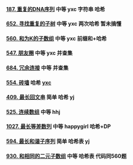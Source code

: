 #### [187. 重复的DNA序列](https://leetcode-cn.com/problems/repeated-dna-sequences/) 中等 yxc 字符串 哈希

#### [652. 寻找重复的子树](https://leetcode-cn.com/problems/find-duplicate-subtrees/) 中等 yxc 两次哈希 暂未搞懂

#### [560. 和为K的子数组](https://leetcode-cn.com/problems/subarray-sum-equals-k/) 中等 yxc 前缀和+哈希

#### [547. 朋友圈](https://leetcode-cn.com/problems/friend-circles/) 中等 yxc 并查集

#### [684. 冗余连接](https://leetcode-cn.com/problems/redundant-connection/) 中等 并查集

#### [554. 砖墙](https://leetcode-cn.com/problems/brick-wall/) 哈希 [yxc](https://v.douyu.com/show/85BAvq1PAeXvG4Lm)

#### [409. 最长回文串](https://leetcode-cn.com/problems/longest-palindrome/) 简单 哈希 yj

#### [525. 连续数组](https://leetcode-cn.com/problems/contiguous-array/) 中等 hhj

#### [1027. 最长等差数列](https://leetcode-cn.com/problems/longest-arithmetic-sequence/) 中等 happygirl 哈希+DP

#### [594. 最长和谐子序列](https://leetcode-cn.com/problems/longest-harmonious-subsequence/) 简单 哈希表 yj

#### [930. 和相同的二元子数组](https://leetcode-cn.com/problems/binary-subarrays-with-sum/) 中等 哈希表 代码同560题